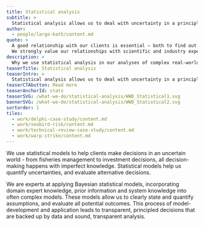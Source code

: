 ```yaml
---
title: Statistical analysis
subtitle: >
  Statistical analysis allows us to deal with uncertainty in a principled way, helping clients to make the best decision in an uncertain world.
author:
  - people/large-kath/content.md
quote: >
  A good relationship with our clients is essential – both to find out how we can meet their needs, and what expertise they can contribute to the project. 
  We strongly value our relationships with scientific and industry experts to help us understand the data we’re analysing.
description: >
  Why we use statistical analysis in our analyses of complex real-world situations. 
teaserTitle: Statistical analysis
teaserIntro: >
  Statistical analysis allows us to deal with uncertainty in a principled way, helping clients to make the best decision in an uncertain world.
teaserCTAbutton: Read more
teaserAnchorId: stats
teaserSVG: /what-we-do/statistical-analysis/WWD_Statistical1.svg
bannerSVG: /what-we-do/statistical-analysis/WWD_Statistical2.svg
sortorder: 1
tiles:
  - work/delphi-case-study/content.md
  - work/seabird-risk/content.md
  - work/technical-review-case-study/content.md
  - work/warp-strike/content.md
---
```


We use statistical models to help clients make decisions in an uncertain world - from fisheries management to investment decisions, all decision-making happens with imperfect knowledge. Statistical models help us quantify uncertainties, and evaluate alternative decisions. 

We are experts at applying Bayesian statistical models, incorporating domain expert knowledge, prior information and system knowledge into often complex models. These models allow us to clearly state and quantify assumptions, and evaluate all potential outcomes. This process of model-development and application leads to transparent, principled decisions that are backed up by data and sound, transparent analysis.
